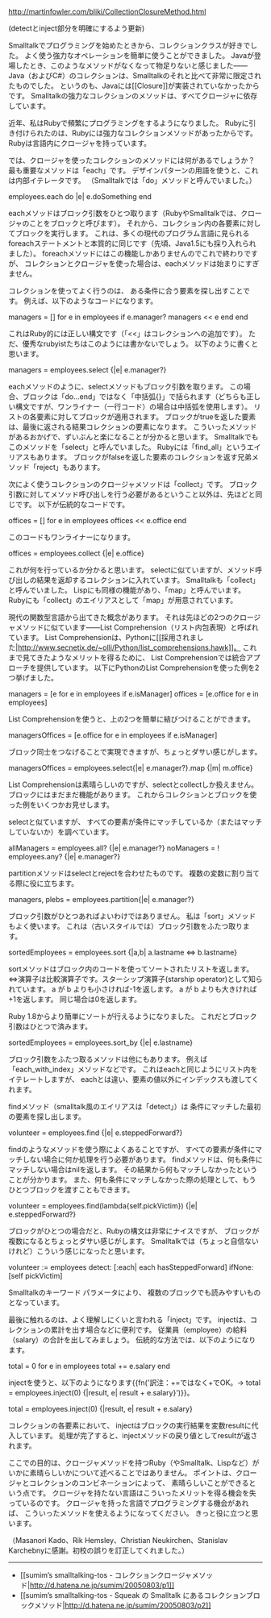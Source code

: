 http://martinfowler.com/bliki/CollectionClosureMethod.html

(detectとinject部分を明確にするよう更新)

Smalltalkでプログラミングを始めたときから、コレクションクラスが好きでした。
よく使う強力なオペレーションを簡単に使うことができました。
Javaが登場したとき、このようなメソッドがなくなって物足りないと感じました——Java（およびC#）のコレクションは、Smalltalkのそれと比べて非常に限定されたものでした。
というのも、Javaには[[Closure]]が実装されていなかったからです。
Smalltalkの強力なコレクションのメソッドは、すべてクロージャに依存しています。

近年、私はRubyで頻繁にプログラミングをするようになりました。
Rubyに引き付けられたのは、Rubyには強力なコレクションメソッドがあったからです。
Rubyは言語内にクロージャを持っています。

では、クロージャを使ったコレクションのメソッドには何があるでしょうか？
最も重要なメソッドは「each」です。
デザインパターンの用語を使うと、これは内部イテレータです。
（Smalltalkでは「do」メソッドと呼んでいました。）

 employees.each do |e|
   e.doSomething
 end

eachメソッドはブロック引数をひとつ取ります（RubyやSmalltalkでは、クロージャのことをブロックと呼びます）。
それから、コレクション内の各要素に対してブロックを実行します。
これは、多くの現代のプログラム言語に見られるforeachステートメントと本質的に同じです（先頃、Java1.5にも採り入れられました）。
foreachメソッドにはこの機能しかありませんのでこれで終わりですが、
コレクションとクロージャを使った場合は、eachメソッドは始まりにすぎません。

コレクションを使ってよく行うのは、
ある条件に合う要素を探し出すことです。
例えば、以下のようなコードになります。

 managers = []
 for e in employees
   if e.manager?
     managers << e 
   end
 end

これはRuby的には正しい構文です（「<<」はコレクションへの追加です）。
ただ、優秀なrubyistたちはこのようには書かないでしょう。
以下のように書くと思います。

 managers = employees.select {|e| e.manager?}

eachメソッドのように、selectメソッドもブロック引数を取ります。
この場合、ブロックは「do...end」ではなく「中括弧{}」で括られます（どちらも正しい構文ですが、ワンライナー（一行コード）の場合は中括弧を使用します）。
リストの各要素に対してブロックが適用されます。
ブロックがtrueを返した要素は、最後に返される結果コレクションの要素になります。
こういったメソッドがあるおかげで、ずいぶんと楽になることが分かると思います。
Smalltalkでもこのメソッドを「select」と呼んでいました。
Rubyには「find_all」というエイリアスもあります。
ブロックがfalseを返した要素のコレクションを返す兄弟メソッド「reject」もあります。

次によく使うコレクションのクロージャメソッドは「collect」です。
ブロック引数に対してメソッド呼び出しを行う必要があるということ以外は、先ほどと同じです。
以下が伝統的なコードです。

 offices = []
 for e in employees
   offices << e.office
 end

このコードもワンライナーになります。

 offices = employees.collect {|e| e.office}

これが何を行っているか分かると思います。
selectに似ていますが、メソッド呼び出しの結果を返却するコレクションに入れています。
Smalltalkも「collect」と呼んでいました。
Lispにも同様の機能があり、「map」と呼んでいます。
Rubyにも「collect」のエイリアスとして「map」が用意されています。

現代の関数型言語から出てきた概念があります。
それは先ほどの2つのクロージャメソッドに似ています——List Comprehension（リスト内包表現）と呼ばれています。
List Comprehensionは、Pythonに[[採用されました|http://www.secnetix.de/~olli/Python/list_comprehensions.hawk]]。
これまで見てきたようなメリットを得るために、
List Comprehensionでは統合アプローチを提供しています。
以下にPythonのList Comprehensionを使った例を2つ挙げました。

 managers = [e for e in employees if e.isManager]
 offices = [e.office for e in employees]

List Comprehensionを使うと、上の2つを簡単に結びつけることができます。

 managersOffices = [e.office for e in employees if e.isManager]

ブロック同士をつなげることで実現できますが、ちょっとダサい感じがします。

 managersOffices = employees.select{|e| e.manager?}.map {|m| m.office}

List Comprehensionは素晴らしいのですが、selectとcollectしか扱えません。
ブロックにはまだまだ機能があります。
これからコレクションとブロックを使った例をいくつかお見せします。

selectと似ていますが、
すべての要素が条件にマッチしているか（またはマッチしていないか）を調べています。


 allManagers = employees.all? {|e| e.manager?}
 noManagers = ! employees.any? {|e| e.manager?}

partitionメソッドはselectとrejectを合わせたものです。
複数の変数に割り当てる際に役に立ちます。

 managers, plebs = employees.partition{|e| e.manager?}

ブロック引数がひとつあればよいわけではありません。
私は「sort」メソッドもよく使います。
これは（古いスタイルでは）ブロック引数をふたつ取ります。

 sortedEmployees = employees.sort {|a,b| a.lastname <=> b.lastname}

sortメソッドはブロック内のコードを使ってソートされたリストを返します。
<=>演算子は比較演算子です。スターシップ演算子(starship operator)として知られています。
a が b よりも小さければ-1を返します。
a が b よりも大きければ+1を返します。
同じ場合は0を返します。

Ruby 1.8からより簡単にソートが行えるようになりました。
これだとブロック引数はひとつで済みます。

 sortedEmployees = employees.sort_by {|e| e.lastname}

ブロック引数をふたつ取るメソッドは他にもあります。
例えば「each_with_index」メソッドなどです。
これはeachと同じようにリスト内をイテレートしますが、
eachとは違い、要素の値以外にインデックスも渡してくれます。

findメソッド（smalltalk風のエイリアスは「detect」）は
条件にマッチした最初の要素を探し出します。

 volunteer = employees.find {|e| e.steppedForward?}

findのようなメソッドを使う際によくあることですが、
すべての要素が条件にマッチしない場合に何か処理を行う必要があります。
findメソッドは、何も条件にマッチしない場合はnilを返します。
その結果から何もマッチしなかったということが分かります。
また、何も条件にマッチしなかった際の処理として、もうひとつブロックを渡すこともできます。

 volunteer = employees.find(lambda{self.pickVictim}) {|e| e.steppedForward?}

ブロックがひとつの場合だと、Rubyの構文は非常にナイスですが、
ブロックが複数になるとちょっとダサい感じがします。
Smalltalkでは（ちょっと自信ないけれど）こういう感じになったと思います。

 volunteer := employees 
                detect: [:each| each hasSteppedForward]
                ifNone: [self pickVictim]

Smalltalkのキーワード パラメータにより、
複数のブロックでも読みやすいものとなっています。


最後に触れるのは、よく理解しにくいと言われる「inject」です。
injectは、コレクションの累計を出す場合などに便利です。
従業員（employee）の給料（salary）の合計を出してみましょう。
伝統的な方法では、以下のようになります。

 total = 0
 for e in employees
   total += e.salary
 end

injectを使うと、以下のようになります{{fn('訳注：+=ではなく+でOK。→ total = employees.inject(0) {|result, e| result + e.salary}')}}。

 total = employees.inject(0) {|result, e| result + e.salary}

コレクションの各要素において、
injectはブロックの実行結果を変数resultに代入しています。
処理が完了すると、injectメソッドの戻り値としてresultが返されます。

ここでの目的は、クロージャメソッドを持つRuby（やSmalltalk、Lispなど）がいかに素晴らしいかについて述べることではありません。
ポイントは、クロージャとコレクションのコンビネーションによって、
素晴らしいことができるという点です。
クロージャを持たない言語はこういったメリットを得る機会を失っているのです。
クロージャを持った言語でプログラミングする機会があれば、
こういったメソッドを使えるようになってください。
きっと役に立つと思います。

（Masanori Kado、Rik Hemsley、Christian Neukirchen、Stanislav Karchebnyに感謝。初校の誤りを訂正してくれました。）


----

* [[sumim’s smalltalking-tos - コレクションクロージャメソッド|http://d.hatena.ne.jp/sumim/20050803/p1]]
* [[sumim’s smalltalking-tos - Squeak の Smalltalk にあるコレクションブロックメソッド|http://d.hatena.ne.jp/sumim/20050803/p2]]
